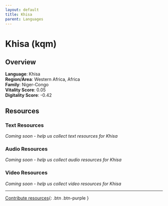 ```yaml
---
layout: default
title: Khisa
parent: Languages
---
```


# Khisa (kqm)

## Overview

**Language**: Khisa  
**Region/Area**: Western Africa, Africa  
**Family**: Niger-Congo  
**Vitality Score**: 0.05  
**Digitality Score**: -0.42  

## Resources

### Text Resources
*Coming soon - help us collect text resources for Khisa*

### Audio Resources
*Coming soon - help us collect audio resources for Khisa*

### Video Resources
*Coming soon - help us collect video resources for Khisa*

---

[Contribute resources](https://fairtrain.github.io/){: .btn .btn-purple }

